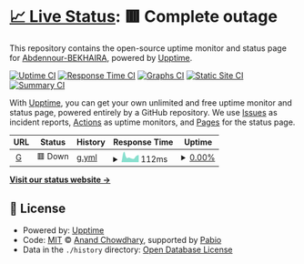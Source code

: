 # [📈 Live Status](https://Abdennour-BEKHAIRA.github.io/check): <!--live status--> **🟥 Complete outage**

This repository contains the open-source uptime monitor and status page for [Abdennour-BEKHAIRA](https://Abdennour-BEKHAIRA.github.io/check), powered by [Upptime](https://github.com/upptime/upptime).

[![Uptime CI](https://github.com/Abdennour-BEKHAIRA/check/workflows/Uptime%20CI/badge.svg)](https://github.com/Abdennour-BEKHAIRA/check/actions?query=workflow%3A%22Uptime+CI%22)
[![Response Time CI](https://github.com/Abdennour-BEKHAIRA/check/workflows/Response%20Time%20CI/badge.svg)](https://github.com/Abdennour-BEKHAIRA/check/actions?query=workflow%3A%22Response+Time+CI%22)
[![Graphs CI](https://github.com/Abdennour-BEKHAIRA/check/workflows/Graphs%20CI/badge.svg)](https://github.com/Abdennour-BEKHAIRA/check/actions?query=workflow%3A%22Graphs+CI%22)
[![Static Site CI](https://github.com/Abdennour-BEKHAIRA/check/workflows/Static%20Site%20CI/badge.svg)](https://github.com/Abdennour-BEKHAIRA/check/actions?query=workflow%3A%22Static+Site+CI%22)
[![Summary CI](https://github.com/Abdennour-BEKHAIRA/check/workflows/Summary%20CI/badge.svg)](https://github.com/Abdennour-BEKHAIRA/check/actions?query=workflow%3A%22Summary+CI%22)

With [Upptime](https://upptime.js.org), you can get your own unlimited and free uptime monitor and status page, powered entirely by a GitHub repository. We use [Issues](https://github.com/Abdennour-BEKHAIRA/check/issues) as incident reports, [Actions](https://github.com/Abdennour-BEKHAIRA/check/actions) as uptime monitors, and [Pages](https://Abdennour-BEKHAIRA.github.io/check) for the status page.

<!--start: status pages-->
<!-- This summary is generated by Upptime (https://github.com/upptime/upptime) -->
<!-- Do not edit this manually, your changes will be overwritten -->
<!-- prettier-ignore -->
| URL | Status | History | Response Time | Uptime |
| --- | ------ | ------- | ------------- | ------ |
| <img alt="" src="https://icons.duckduckgo.com/ip3/60d4-44-205-213-188.ngrok-free.app.ico" height="13"> [G](https://60d4-44-205-213-188.ngrok-free.app/) | 🟥 Down | [g.yml](https://github.com/Abdennour-BEKHAIRA/check/commits/HEAD/history/g.yml) | <details><summary><img alt="Response time graph" src="./graphs/g/response-time-week.png" height="20"> 112ms</summary><br><a href="https://Abdennour-BEKHAIRA.github.io/check/history/g"><img alt="Response time 122" src="https://img.shields.io/endpoint?url=https%3A%2F%2Fraw.githubusercontent.com%2FAbdennour-BEKHAIRA%2Fcheck%2FHEAD%2Fapi%2Fg%2Fresponse-time.json"></a><br><a href="https://Abdennour-BEKHAIRA.github.io/check/history/g"><img alt="24-hour response time 163" src="https://img.shields.io/endpoint?url=https%3A%2F%2Fraw.githubusercontent.com%2FAbdennour-BEKHAIRA%2Fcheck%2FHEAD%2Fapi%2Fg%2Fresponse-time-day.json"></a><br><a href="https://Abdennour-BEKHAIRA.github.io/check/history/g"><img alt="7-day response time 112" src="https://img.shields.io/endpoint?url=https%3A%2F%2Fraw.githubusercontent.com%2FAbdennour-BEKHAIRA%2Fcheck%2FHEAD%2Fapi%2Fg%2Fresponse-time-week.json"></a><br><a href="https://Abdennour-BEKHAIRA.github.io/check/history/g"><img alt="30-day response time 122" src="https://img.shields.io/endpoint?url=https%3A%2F%2Fraw.githubusercontent.com%2FAbdennour-BEKHAIRA%2Fcheck%2FHEAD%2Fapi%2Fg%2Fresponse-time-month.json"></a><br><a href="https://Abdennour-BEKHAIRA.github.io/check/history/g"><img alt="1-year response time 122" src="https://img.shields.io/endpoint?url=https%3A%2F%2Fraw.githubusercontent.com%2FAbdennour-BEKHAIRA%2Fcheck%2FHEAD%2Fapi%2Fg%2Fresponse-time-year.json"></a></details> | <details><summary><a href="https://Abdennour-BEKHAIRA.github.io/check/history/g">0.00%</a></summary><a href="https://Abdennour-BEKHAIRA.github.io/check/history/g"><img alt="All-time uptime 0.05%" src="https://img.shields.io/endpoint?url=https%3A%2F%2Fraw.githubusercontent.com%2FAbdennour-BEKHAIRA%2Fcheck%2FHEAD%2Fapi%2Fg%2Fuptime.json"></a><br><a href="https://Abdennour-BEKHAIRA.github.io/check/history/g"><img alt="24-hour uptime 0.00%" src="https://img.shields.io/endpoint?url=https%3A%2F%2Fraw.githubusercontent.com%2FAbdennour-BEKHAIRA%2Fcheck%2FHEAD%2Fapi%2Fg%2Fuptime-day.json"></a><br><a href="https://Abdennour-BEKHAIRA.github.io/check/history/g"><img alt="7-day uptime 0.00%" src="https://img.shields.io/endpoint?url=https%3A%2F%2Fraw.githubusercontent.com%2FAbdennour-BEKHAIRA%2Fcheck%2FHEAD%2Fapi%2Fg%2Fuptime-week.json"></a><br><a href="https://Abdennour-BEKHAIRA.github.io/check/history/g"><img alt="30-day uptime 0.05%" src="https://img.shields.io/endpoint?url=https%3A%2F%2Fraw.githubusercontent.com%2FAbdennour-BEKHAIRA%2Fcheck%2FHEAD%2Fapi%2Fg%2Fuptime-month.json"></a><br><a href="https://Abdennour-BEKHAIRA.github.io/check/history/g"><img alt="1-year uptime 0.05%" src="https://img.shields.io/endpoint?url=https%3A%2F%2Fraw.githubusercontent.com%2FAbdennour-BEKHAIRA%2Fcheck%2FHEAD%2Fapi%2Fg%2Fuptime-year.json"></a></details>

<!--end: status pages-->

[**Visit our status website →**](https://Abdennour-BEKHAIRA.github.io/check)

## 📄 License

- Powered by: [Upptime](https://github.com/upptime/upptime)
- Code: [MIT](./LICENSE) © [Anand Chowdhary](https://anandchowdhary.com), supported by [Pabio](https://pabio.com)
- Data in the `./history` directory: [Open Database License](https://opendatacommons.org/licenses/odbl/1-0/)
